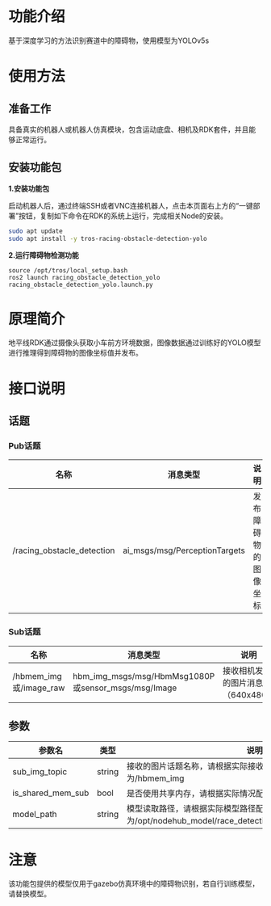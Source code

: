 # 功能介绍

基于深度学习的方法识别赛道中的障碍物，使用模型为YOLOv5s

# 使用方法

## 准备工作

具备真实的机器人或机器人仿真模块，包含运动底盘、相机及RDK套件，并且能够正常运行。

## 安装功能包

**1.安装功能包**

启动机器人后，通过终端SSH或者VNC连接机器人，点击本页面右上方的“一键部署”按钮，复制如下命令在RDK的系统上运行，完成相关Node的安装。

```bash
sudo apt update
sudo apt install -y tros-racing-obstacle-detection-yolo
```

**2.运行障碍物检测功能**

```shell
source /opt/tros/local_setup.bash
ros2 launch racing_obstacle_detection_yolo racing_obstacle_detection_yolo.launch.py
```


# 原理简介

地平线RDK通过摄像头获取小车前方环境数据，图像数据通过训练好的YOLO模型进行推理得到障碍物的图像坐标值并发布。

# 接口说明

## 话题

### Pub话题

| 名称                          | 消息类型                                                     | 说明                                                   |
| ----------------------------- | ------------------------------------------------------------ | ------------------------------------------------------ |
| /racing_obstacle_detection    | ai_msgs/msg/PerceptionTargets             | 发布障碍物的图像坐标                 |

### Sub话题
| 名称                          | 消息类型                                                     | 说明                                                   |
| ----------------------------- | ------------------------------------------------------------ | ------------------------------------------------------ |
| /hbmem_img或/image_raw       | hbm_img_msgs/msg/HbmMsg1080P或sensor_msgs/msg/Image        | 接收相机发布的图片消息（640x480）                   |

## 参数

| 参数名                | 类型        | 说明                                                                                                                                 |
| --------------------- | ----------- | ------------------------------------------------------------------------------------------------------------------------------------- |
| sub_img_topic       | string |     接收的图片话题名称，请根据实际接收到的话题名称配置，默认值为/hbmem_img |
| is_shared_mem_sub   | bool | 是否使用共享内存，请根据实际情况配置，默认值为True |
| model_path   | string | 模型读取路径，请根据实际模型路径配置，默认值为/opt/nodehub_model/race_detection/race_obstacle_detection.bin |

# 注意
该功能包提供的模型仅用于gazebo仿真环境中的障碍物识别，若自行训练模型，请替换模型。